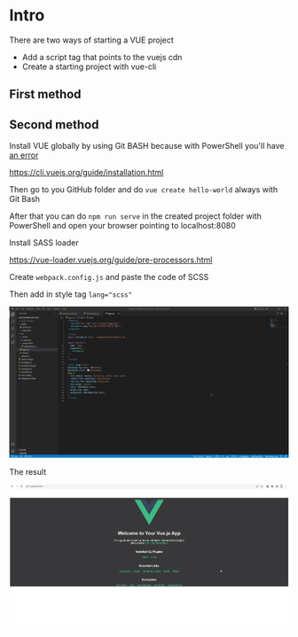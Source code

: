 # Intro

There are two ways of starting a VUE project

* Add a script tag that points to the vuejs cdn
* Create a starting project with vue-cli

## First method

## Second method

Install VUE globally by using Git BASH because with PowerShell you'll have [an error](https://github.com/vuejs/vue-cli/issues/3424#issuecomment-1155131323)

https://cli.vuejs.org/guide/installation.html

Then go to you GitHub folder and do `vue create hello-world` always with Git Bash

After that you can do `npm run serve` in the created project folder with PowerShell and open your browser pointing to localhost:8080

Install SASS loader

https://vue-loader.vuejs.org/guide/pre-processors.html

Create `webpack.config.js` and paste the code of SCSS

Then add in style tag `lang="scss"`

![](j4FieG6ve1.png)

The result

![](0gUifOdjKs.png)
